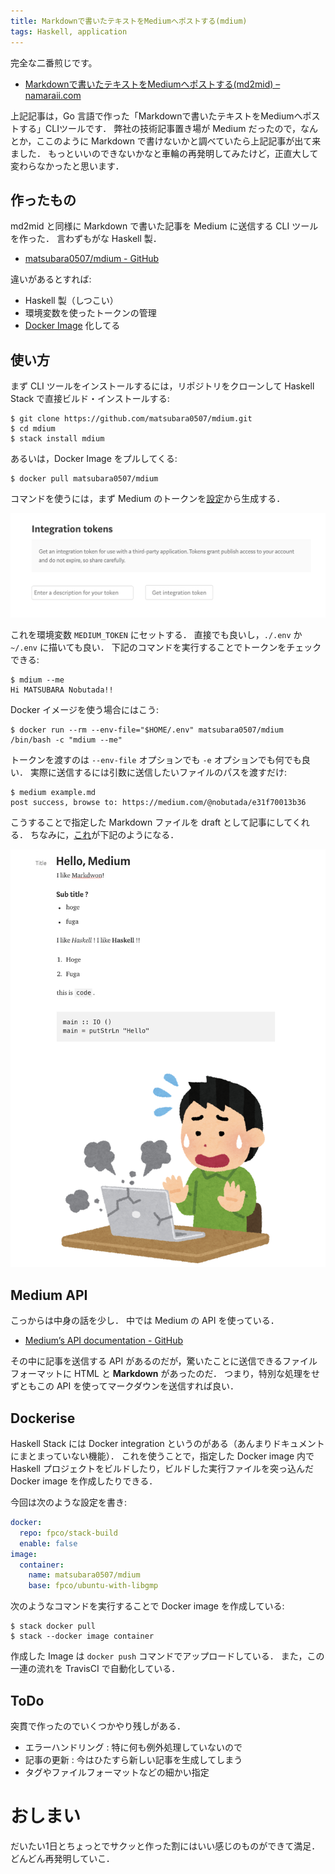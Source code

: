 ```yaml
---
title: Markdownで書いたテキストをMediumへポストする(mdium)
tags: Haskell, application
---
```


完全な二番煎じです。

- [Markdownで書いたテキストをMediumへポストする(md2mid) – namaraii.com](https://namaraii.com/markdownで書いたテキストをmediumへポストする-md2mid-60c6ff9efde)

上記記事は，Go 言語で作った「Markdownで書いたテキストをMediumへポストする」CLIツールです．
弊社の技術記事置き場が Medium だったので，なんとか，ここのように Markdown で書けないかと調べていたら上記記事が出て来ました．
もっといいのできないかなと車輪の再発明してみたけど，正直大して変わらなかったと思います．

## 作ったもの

md2mid と同様に Markdown で書いた記事を Medium に送信する CLI ツールを作った．
言わずもがな Haskell 製．

- [matsubara0507/mdium - GitHub](https://github.com/matsubara0507/mdium)

違いがあるとすれば:

- Haskell 製（しつこい）
- 環境変数を使ったトークンの管理
- [Docker Image](https://hub.docker.com/r/matsubara0507/mdium/) 化してる

## 使い方

まず CLI ツールをインストールするには，リポジトリをクローンして Haskell Stack で直接ビルド・インストールする:

```
$ git clone https://github.com/matsubara0507/mdium.git
$ cd mdium
$ stack install mdium
```

あるいは，Docker Image をプルしてくる:

```
$ docker pull matsubara0507/mdium
```

コマンドを使うには，まず Medium のトークンを[設定](https://medium.com/me/settings)から生成する．

![](/assets/create-mdium/generate-token.png)

これを環境変数 `MEDIUM_TOKEN` にセットする．
直接でも良いし，`./.env` か `~/.env` に描いても良い．
下記のコマンドを実行することでトークンをチェックできる:

```
$ mdium --me
Hi MATSUBARA Nobutada!!
```

Docker イメージを使う場合にはこう:

```
$ docker run --rm --env-file="$HOME/.env" matsubara0507/mdium /bin/bash -c "mdium --me"
```

トークンを渡すのは `--env-file` オプションでも `-e` オプションでも何でも良い．
実際に送信するには引数に送信したいファイルのパスを渡すだけ:

```
$ medium example.md
post success, browse to: https://medium.com/@nobutada/e31f70013b36
```

こうすることで指定した Markdown ファイルを draft として記事にしてくれる．
ちなみに，[これ](https://github.com/matsubara0507/mdium/blob/master/example/example.md)が下記のようになる．

![](https://github.com/matsubara0507/mdium/raw/master/example/example.png)

## Medium API

こっからは中身の話を少し．
中では Medium の API を使っている．

- [Medium’s API documentation - GitHub](https://github.com/Medium/medium-api-docs#readme)

その中に記事を送信する API があるのだが，驚いたことに送信できるファイルフォーマットに HTML と **Markdown** があったのだ．
つまり，特別な処理をせずともこの API を使ってマークダウンを送信すれば良い．

## Dockerise

Haskell Stack には Docker integration というのがある（あんまりドキュメントにまとまっていない機能）．
これを使うことで，指定した Docker image 内で Haskell プロジェクトをビルドしたり，ビルドした実行ファイルを突っ込んだ Docker image を作成したりできる．

今回は次のような設定を書き:

```yaml
docker:
  repo: fpco/stack-build
  enable: false
image:
  container:
    name: matsubara0507/mdium
    base: fpco/ubuntu-with-libgmp
```

次のようなコマンドを実行することで Docker image を作成している:

```
$ stack docker pull
$ stack --docker image container
```

作成した Image は `docker push` コマンドでアップロードしている．
また，この一連の流れを TravisCI で自動化している．

## ToDo

突貫で作ったのでいくつかやり残しがある．

- エラーハンドリング : 特に何も例外処理していないので
- 記事の更新 : 今はひたすら新しい記事を生成してしまう
- タグやファイルフォーマットなどの細かい指定

# おしまい

だいたい1日とちょっとでサクッと作った割にはいい感じのものができて満足．
どんどん再発明していこ．
